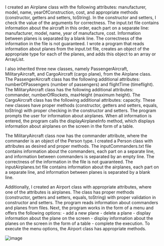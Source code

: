 I created an Airplane class with the following attributes: manufacturer, model, name, yearOfConstruction, cost, and appropriate methods (constructor, getters and setters, toString). In the constructor and setters, I check the value of the arguments for correctness. The input.txt file contains information about the aircraft in this order, each part on a separate line: manufacturer, model, name, year of manufacture, cost. Information between planes is separated by a blank line. The correctness of the information in the file is not guaranteed. I wrote a program that reads information about planes from the input.txt file, creates an object of the appropriate type for each of the planes, and adds this object to an array or ArrayList. 

I also inherited three new classes, namely PassengerAircraft, MilitaryAircraft, and CargoAircraft (cargo plane), from the Airplane class. The PassengerAircraft class has the following additional attributes: numberOfPassengers (number of passengers) and flightTime (timeflight). The MilitaryAircraft class has the following additional attributes: commander, numberOfRockets, maxHeight (maximum height). The CargoAircraft class has the following additional attributes: capacity. These new classes have proper methods (constructor, getters and setters, equals, toString) with proper checking in the constructor and setters. The program prompts the user for information about airplanes. When all information is entered, the program calls the displayAirplaneInfo method, which displays information about airplanes on the screen in the form of a table.

The MilitaryAircraft class now has the commander attribute, where the commander is an object of the Person type. I created a Person class with attributes as desired and proper methods. The inputCommanders.txt file contains information about the commanders, each part on a separate line, and information between commanders is separated by an empty line. The correctness of the information in the file is not guaranteed. The inputAirplanes.txt file contains information about the airplanes, each part on a separate line, and information between planes is separated by a blank line.

Additionally, I created an Airport class with appropriate attributes, where one of the attributes is airplanes. The class has proper methods (constructor, getters and setters, equals, toString) with proper validation in constructor and setters. The program reads information about commanders and planes from files. Next, the program works in the form of a menu and offers the following options: - add a new plane - delete a plane - display information about the plane on the screen - display information about the planes on the screen in the form of a table - complete the execution. To execute the menu options, the Airport class has appropriate methods.

![image](https://github.com/KrvMarina/java_project/assets/142495792/f463849b-9578-4c23-93b7-2501b861a88f)
